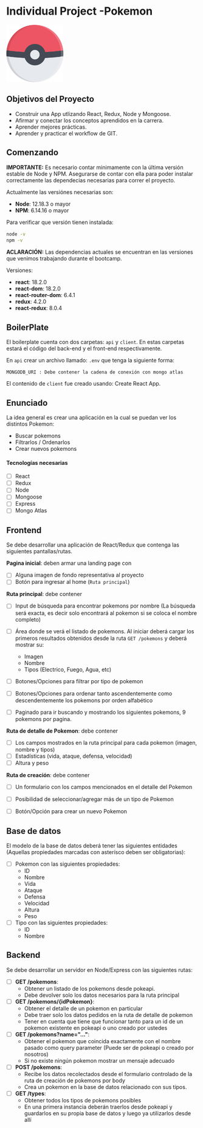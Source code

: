 
# Individual Project -Pokemon

<img height="150" src="./pokeball.png" />

## Objetivos del Proyecto

- Construir una App utlizando React, Redux, Node y Mongoose.
- Afirmar y conectar los conceptos aprendidos en la carrera.
- Aprender mejores prácticas.
- Aprender y practicar el workflow de GIT.

## Comenzando

__IMPORTANTE:__ Es necesario contar minimamente con la última versión estable de Node y NPM. Asegurarse de contar con ella para poder instalar correctamente las dependecias necesarias para correr el proyecto.

Actualmente las versiónes necesarias son:

- __Node__: 12.18.3 o mayor
- __NPM__: 6.14.16 o mayor

Para verificar que versión tienen instalada:

```bash
node -v
npm -v
```

__ACLARACIÓN:__ Las dependencias actuales se encuentran en las versiones que venimos trabajando durante el bootcamp.

Versiones:

- __react__: 18.2.0
- __react-dom__: 18.2.0
- __react-router-dom__: 6.4.1
- __redux__: 4.2.0
- __react-redux__: 8.0.4

## BoilerPlate

El boilerplate cuenta con dos carpetas: `api` y `client`. En estas carpetas estará el código del back-end y el front-end respectivamente.

En `api` crear un archivo llamado: `.env` que tenga la siguiente forma:

```env
MONGODB_URI : Debe contener la cadena de conexión con mongo atlas
```

El contenido de `client` fue creado usando: Create React App.

## Enunciado

La idea general es crear una aplicación en la cual se puedan ver los distintos Pokemon:

- Buscar pokemons
- Filtrarlos / Ordenarlos
- Crear nuevos pokemons



#### Tecnologías necesarias

- [ ] React
- [ ] Redux
- [ ] Node
- [ ] Mongoose
- [ ] Express
- [ ] Mongo Atlas

## Frontend

Se debe desarrollar una aplicación de React/Redux que contenga las siguientes pantallas/rutas.

__Pagina inicial__: deben armar una landing page con

- [ ] Alguna imagen de fondo representativa al proyecto
- [ ] Botón para ingresar al home (`Ruta principal`)

__Ruta principal__: debe contener

- [ ] Input de búsqueda para encontrar pokemons por nombre (La búsqueda será exacta, es decir solo encontrará al pokemon si se coloca el nombre completo)
- [ ] Área donde se verá el listado de pokemons. Al iniciar deberá cargar los primeros resultados obtenidos desde la ruta `GET /pokemons` y deberá mostrar su:
  - Imagen
  - Nombre
  - Tipos (Electrico, Fuego, Agua, etc)
- [ ] Botones/Opciones para filtrar por tipo de pokemon
- [ ] Botones/Opciones para ordenar tanto ascendentemente como descendentemente los pokemons por orden alfabético
- [ ] Paginado para ir buscando y mostrando los siguientes pokemons, 9 pokemons por pagina.



__Ruta de detalle de Pokemon__: debe contener

- [ ] Los campos mostrados en la ruta principal para cada pokemon (imagen, nombre y tipos)
- [ ] Estadísticas (vida, ataque, defensa, velocidad)
- [ ] Altura y peso

__Ruta de creación__: debe contener

- [ ] Un formulario  con los campos mencionados en el detalle del Pokemon
- [ ] Posibilidad de seleccionar/agregar más de un tipo de Pokemon
- [ ] Botón/Opción para crear un nuevo Pokemon


## Base de datos

El modelo de la base de datos deberá tener las siguientes entidades (Aquellas propiedades marcadas con asterísco deben ser obligatorias):

- [ ] Pokemon con las siguientes propiedades:
  - ID 
  - Nombre
  - Vida
  - Ataque
  - Defensa
  - Velocidad
  - Altura
  - Peso
- [ ] Tipo con las siguientes propiedades:
  - ID
  - Nombre


## Backend

Se debe desarrollar un servidor en Node/Express con las siguientes rutas:

- [ ] __GET /pokemons__:
  - Obtener un listado de los pokemons desde pokeapi.
  - Debe devolver solo los datos necesarios para la ruta principal
- [ ] __GET /pokemons/{idPokemon}__:
  - Obtener el detalle de un pokemon en particular
  - Debe traer solo los datos pedidos en la ruta de detalle de pokemon
  - Tener en cuenta que tiene que funcionar tanto para un id de un pokemon existente en pokeapi o uno creado por ustedes
- [ ] __GET /pokemons?name="..."__:
  - Obtener el pokemon que coincida exactamente con el nombre pasado como query parameter (Puede ser de pokeapi o creado por nosotros)
  - Si no existe ningún pokemon mostrar un mensaje adecuado
- [ ] __POST /pokemons__:
  - Recibe los datos recolectados desde el formulario controlado de la ruta de creación de pokemons por body
  - Crea un pokemon en la base de datos relacionado con sus tipos.
- [ ] __GET /types__:
  - Obtener todos los tipos de pokemons posibles
  - En una primera instancia deberán traerlos desde pokeapi y guardarlos en su propia base de datos y luego ya utilizarlos desde allí

